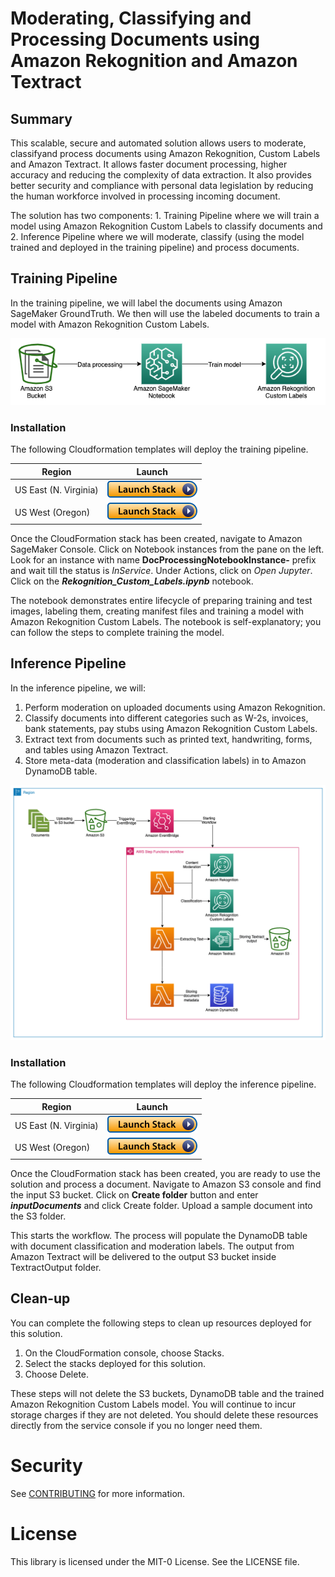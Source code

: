 # Moderating, Classifying and Processing Documents using Amazon Rekognition and Amazon Textract

## Summary
This scalable, secure and automated solution allows users to moderate, classifyand process documents using Amazon Rekognition, Custom Labels and Amazon Textract. It allows faster document processing, higher accuracy and reducing the complexity of data extraction. It also provides better security and compliance with personal data legislation by reducing the human workforce involved in processing incoming document.

The solution has two components: 1. Training Pipeline where we will train a model using Amazon Rekognition Custom Labels to classify documents and 2. Inference Pipeline where we will moderate, classify (using the model trained and deployed in the training pipeline) and process documents.

## Training Pipeline
In the training pipeline, we will label the documents using Amazon SageMaker GroundTruth. We then will use the labeled documents to train a model with Amazon Rekognition Custom Labels.

![](TrainingPipeline.png)

### Installation
The following Cloudformation templates will deploy the training pipeline.

Region| Launch
------|-----
US East (N. Virginia) | [![Launch in us-east-1](launch-stack.png)](https://console.aws.amazon.com/cloudformation/home?region=us-east-1#/stacks/new?stackName=doc-moderation-classification-training-pipeline&templateURL=https://aws-rek-immersionday-us-east-1.s3.amazonaws.com/TrainingPipeline.yaml)
US West (Oregon) | [![Launch in us-west-2](launch-stack.png)](https://console.aws.amazon.com/cloudformation/home?region=us-west-2#/stacks/new?stackName=doc-moderation-classification-training-pipeline&templateURL=https://aws-rek-immersionday-us-east-1.s3.amazonaws.com/TrainingPipeline.yaml)

Once the CloudFormation stack has been created, navigate to Amazon SageMaker Console. Click on Notebook instances from the pane on the left. Look for an instance with name **DocProcessingNotebookInstance-** prefix and wait till the status is *InService*. Under Actions, click on *Open Jupyter*. Click on the ***Rekognition_Custom_Labels.ipynb*** notebook.

The notebook demonstrates entire lifecycle of preparing training and test images, labeling them, creating manifest files and training a model with Amazon Rekognition Custom Labels. The notebook is self-explanatory; you can follow the steps to complete training the model.

## Inference Pipeline

In the inference pipeline, we will:
1. Perform moderation on uploaded documents using Amazon Rekognition.
2. Classify documents into different categories such as W-2s, invoices, bank statements, pay stubs using Amazon Rekognition Custom Labels.
3. Extract text from documents such as printed text, handwriting, forms, and tables using Amazon Textract.
4. Store meta-data (moderation and classification labels) in to Amazon DynamoDB table.

![](InferencePipeline.png)

### Installation
The following Cloudformation templates will deploy the inference pipeline.

Region| Launch
------|-----
US East (N. Virginia) | [![Launch in us-east-1](launch-stack.png)](https://console.aws.amazon.com/cloudformation/home?region=us-east-1#/stacks/new?stackName=doc-moderation-classification-inference-pipeline&templateURL=https://aws-rek-immersionday-us-east-1.s3.amazonaws.com/InferencePipeline.yml)
US West (Oregon) | [![Launch in us-west-2](launch-stack.png)](https://console.aws.amazon.com/cloudformation/home?region=us-west-2#/stacks/new?stackName=doc-moderation-classification-inference-pipeline&templateURL=https://aws-rek-immersionday-us-east-1.s3.amazonaws.com/InferencePipeline.yml)

Once the CloudFormation stack has been created, you are ready to use the solution and process a document. Navigate to Amazon S3 console and find the input S3 bucket. Click on **Create folder** button and enter ***inputDocuments*** and click Create folder. Upload a sample document into the S3 folder.

This starts the workflow. The process will populate the DynamoDB table with document classification and moderation labels. The output from Amazon Textract will be delivered to the output S3 bucket inside TextractOutput folder.

## Clean-up
You can complete the following steps to clean up resources deployed for this solution.
1.	On the CloudFormation console, choose Stacks.
2.	Select the stacks deployed for this solution.
3.	Choose Delete.

These steps will not delete the S3 buckets, DynamoDB table and the trained Amazon Rekognition Custom Labels model. You will continue to incur storage charges if they are not deleted. You should delete these resources directly from the service console if you no longer need them.

# Security

See [CONTRIBUTING](CONTRIBUTING.md#security-issue-notifications) for more information.

# License

This library is licensed under the MIT-0 License. See the LICENSE file.
